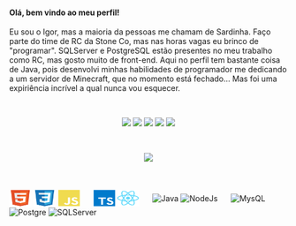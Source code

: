 #### Olá, bem vindo ao meu perfil! 

Eu sou o Igor, mas a maioria da pessoas me chamam de Sardinha. Faço parte do time de RC da Stone Co, mas nas horas vagas eu brinco de "programar". SQLServer e PostgreSQL estão presentes no meu trabalho como RC, mas gosto muito de front-end. Aqui no perfil tem bastante coisa de Java, pois desenvolvi minhas habilidades de programador me dedicando a um servidor de Minecraft, que no momento está fechado... Mas foi uma expiriência incrível a qual nunca vou esquecer.

<div style="display: inline_block"><br>
<p align="center">
<a href="https://instagram.com/igor.sardinha"><img src="https://img.shields.io/badge/Instagram-E4405F?style=for-the-badge&logo=instagram&logoColor=white"></a>
<a href="https://linkedin.com/in/igorsardinha"><img src="https://img.shields.io/badge/LinkedIn-0077B5?style=for-the-badge&logo=linkedin&logoColor=white"></a>
<a href="https://discordapp.com/users/327552725212725248"><img src="https://img.shields.io/badge/Discord-7289DA?style=for-the-badge&logo=discord&logoColor=white"></a>
<a href="mailto:igor.sardinha@outlook.com"><img src="https://img.shields.io/badge/Microsoft_Outlook-0078D4?style=for-the-badge&logo=microsoft-outlook&logoColor=white"></a>
<a href="https://open.spotify.com/user/12184304695?si=1fe639b877564dd5"><img src="https://img.shields.io/badge/Spotify-1ED760?&style=for-the-badge&logo=spotify&logoColor=white"></a>
</p>
</div>

<br>

<p align="center">
<img src="https://github-readme-stats.vercel.app/api?username=igorsardinha&show_icons=true&theme=github_dark"/>
</p>
 
<br>

<div style="display: inline_block"><br>
<img align="center" alt="HTML" height="30" width="40" src="https://raw.githubusercontent.com/devicons/devicon/master/icons/html5/html5-original.svg">
<img align="center" alt="CSS" height="30" width="40" src="https://raw.githubusercontent.com/devicons/devicon/master/icons/css3/css3-original.svg">
<img align="center" alt="Js" height="30" width="40" src="https://raw.githubusercontent.com/devicons/devicon/master/icons/javascript/javascript-plain.svg">
&nbsp;&nbsp;&nbsp;&nbsp;
<img align="center" alt="Ts" height="30" width="40" src="https://raw.githubusercontent.com/devicons/devicon/master/icons/typescript/typescript-plain.svg">
<img align="center" alt="React" height="30" width="40" src="https://raw.githubusercontent.com/devicons/devicon/master/icons/react/react-original.svg">
&nbsp;&nbsp;&nbsp;&nbsp;
<img align="center" alt="Java" height="30" width="40" src="https://cdn.jsdelivr.net/gh/devicons/devicon/icons/java/java-plain.svg" />
<img align="center" alt="NodeJs" height="30" width="40" src="https://cdn.jsdelivr.net/gh/devicons/devicon/icons/nodejs/nodejs-plain.svg" />
&nbsp;&nbsp;&nbsp;&nbsp;
<img align="center" alt="MysQL" height="auto" width="50" src=" https://cdn.jsdelivr.net/gh/devicons/devicon/icons/mysql/mysql-original-wordmark.svg
" />
<img align="center" alt="Postgre" height="auto" width="50" src="https://cdn.jsdelivr.net/gh/devicons/devicon/icons/postgresql/postgresql-original-wordmark.svg" />
<img align="center" alt="SQLServer" height="auto" width="50" src="https://cdn.jsdelivr.net/gh/devicons/devicon/icons/postgresql/postgresql-original-wordmark.svg" />

</div>




 

 
 
                                                                                                         
